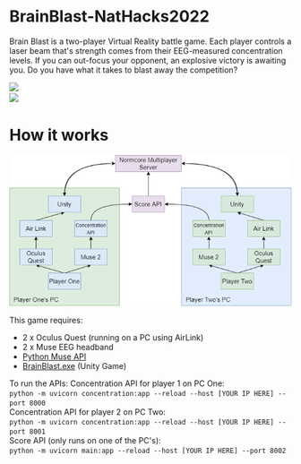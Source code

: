 # BrainBlast-NatHacks2022
Brain Blast is a two-player Virtual Reality battle game. Each player controls a laser beam that's strength comes from their EEG-measured concentration levels. If you can out-focus your opponent, an explosive victory is awaiting you. Do you have what it takes to blast away the competition?

<img src="Gameplay_1.PNG" width="425"/> <br> <img src="Gameplay_2.gif" width="425"/>

# How it works
![diagram](diagram.png)

This game requires: 

* 2 x Oculus Quest (running on a PC using AirLink)
* 2 x Muse EEG headband
* [Python Muse API](MuseAPIs)
* [BrainBlast.exe](BrainBlastUnityProject) (Unity Game)

To run the APIs:
Concentration API for player 1 on PC One:<br>
```python -m uvicorn concentration:app --reload --host [YOUR IP HERE] --port 8000```<br>
Concentration API for player 2 on PC Two:<br>
```python -m uvicorn concentration:app --reload --host [YOUR IP HERE] --port 8001```<br>
Score API (only runs on one of the PC's): <br>
```python -m uvicorn main:app --reload --host [YOUR IP HERE] --port 8002```<br>

